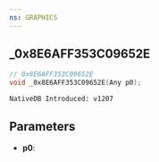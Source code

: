 ```yaml
---
ns: GRAPHICS
---
```

## _0x8E6AFF353C09652E

```c
// 0x8E6AFF353C09652E
void _0x8E6AFF353C09652E(Any p0);
```

```
NativeDB Introduced: v1207
```

## Parameters
* **p0**:
